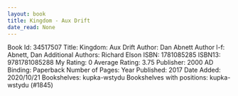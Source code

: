 ```yaml
---
layout: book
title: Kingdom - Aux Drift
date_read: None
---
```


Book Id: 34517507
Title: Kingdom: Aux Drift
Author: Dan Abnett
Author l-f: Abnett, Dan
Additional Authors: Richard Elson
ISBN: 1781085285
ISBN13: 9781781085288
My Rating: 0
Average Rating: 3.75
Publisher: 2000 AD
Binding: Paperback
Number of Pages: 
Year Published: 2017
Date Added: 2020/10/21
Bookshelves: kupka-wstydu
Bookshelves with positions: kupka-wstydu (#1845)

